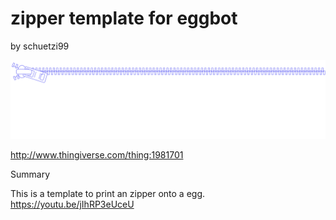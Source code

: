 # zipper template for eggbot
by schuetzi99

<p align="center">
<img src="zipp.svg"/>
</p>

http://www.thingiverse.com/thing:1981701

Summary

This is a template to print an zipper onto a egg.
https://youtu.be/jIhRP3eUceU
